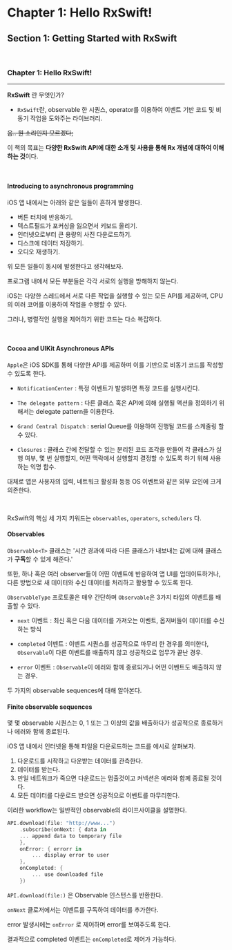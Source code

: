 # Chapter 1: Hello RxSwift!

## Section 1: Getting Started with RxSwift

<br>

### Chapter 1: Hello RxSwift!
---

**RxSwift** 란 무엇인가?
- `RxSwift`란, observable 한 시퀀스, operator를 이용하여 이벤트 기반 코드 및 비동기 작업을 도와주는 라이브러리.

~~음.. 뭔 소리인지 모르겠다;~~

이 책의 목표는 **다양한 RxSwift API에 대한 소개 및 사용을 통해 Rx 개념에 대하여 이해하는 것**이다.

<br>

#### Introducing to asynchronous programming

iOS 앱 내에서는 아래와 같은 일들이 흔하게 발생한다.

- 버튼 터치에 반응하기.
- 텍스트필드가 포커싱을 잃으면서 키보드 올리기.
- 인터넷으로부터 큰 용량의 사진 다운로드하기.
- 디스크에 데이터 저장하기.
- 오디오 재생하기.

위 모든 일들이 동시에 발생한다고 생각해보자.

프로그램 내에서 모든 부분들은 각각 서로의 실행을 방해하지 않는다.

iOS는 다양한 스레드에서 서로 다른 작업을 실행할 수 있는 모든 API를 제공하며, CPU의 여러 코어를 이용하여 작업을 수행할 수 있다.

그러나, 병렬적인 실행을 제어하기 위한 코드는 다소 복잡하다.

<br>

#### Cocoa and UIKit Asynchronous APIs

`Apple`은 iOS SDK를 통해 다양한 API를 제공하며 이를 기반으로 비동기 코드를 작성할 수 있도록 한다.

- `NotificationCenter` : 특정 이벤트가 발생하면 특정 코드를 실행시킨다. 

- `The delegate pattern` : 다른 클래스 혹은 API에 의해 실행될 액션을 정의하기 위해서는 delegate pattern을 이용한다.

- `Grand Central Dispatch` : serial Queue를 이용하여 진행될 코드를 스케줄링 할 수 있다.

- `Closures` : 클래스 간에 전달할 수 있는 분리된 코드 조각을 만들어 각 클래스가 실행 여부, 몇 번 실행할지, 어떤 맥락에서 실행할지 결정할 수 있도록 하기 위해 사용하는 익명 함수.

대체로 앱은 사용자의 입력, 네트워크 활성화 등등 OS 이벤트와 같은 외부 요인에 크게 의존한다.

<br>

RxSwift의 핵심 세 가지 키워드는 `observables`, `operators`, `schedulers` 다.

#### Observables

`Observable<T>` 클래스는 '시간 경과에 따라 다른 클래스가 내보내는 값에 대해 클래스가 **구독**할 수 있게 해준다.'

또한, 하나 혹은 여러 observer들이 어떤 이벤트에 반응하여 앱 UI를 업데이트하거나, 다른 방법으로 새 데이터와 수신 데이터를 처리하고 활용할 수 있도록 한다.

`ObservableType` 프로토콜은 매우 간단하며 `Observable`은 3가지 타입의 이벤트를 배출할 수 있다.

- `next` 이벤트 : 최신 혹은 다음 데이터를 가져오는 이벤트, 옵저버들이 데이터를 수신하는 방식

- `completed` 이벤트 : 이벤트 시퀀스를 성공적으로 마무리 한 경우를 의미한다, `Observable`이 다른 이벤트를 배출하지 않고 성공적으로 업무가 끝난 경우.

- `error` 이벤트 : `Observable`이 에러와 함께 종료되거나 어떤 이벤트도 배출하지 않는 경우.

두 가지의 observable sequences에 대해 알아본다.

#### Finite observable sequences

몇 몇 observable 시퀀스는 0, 1 또는 그 이상의 값을 배출하다가 성공적으로 종료하거나 에러와 함께 종료된다.

iOS 앱 내에서 인터넷을 통해 파일을 다운로드하는 코드를 에시로 살펴보자.

1. 다운로드를 시작하고 다운받는 데이터를 관측한다.
2. 데이터를 받는다.
3. 만일 네트워크가 죽으면 다운로드는 멈출것이고 커넥션은 에러와 함께 종료될 것이다.
4. 모든 데이터를 다운로드 받으면 성공적으로 이벤트를 마무리한다.

이러한 workflow는 일반적인 observable의 라이프사이클을 설명한다.

```swift
API.download(file: "http://www...")
    .subscribe(onNext: { data in
    ... append data to temporary file 
    },
    onError: { errorr in
        ... display error to user
    },
    onCompleted: {
        ... use downloaded file
    })
```

`API.download(file:)` 은 Observable<Data> 인스턴스를 반환한다.

`onNext` 클로저에서는 이벤트를 구독하여 데이터를 추가한다.

error 발생시에는 `onError` 로 제어하며 error를 보여주도록 한다.

결과적으로 completed 이벤트는 `onCompleted`로 제어가 가능하다.